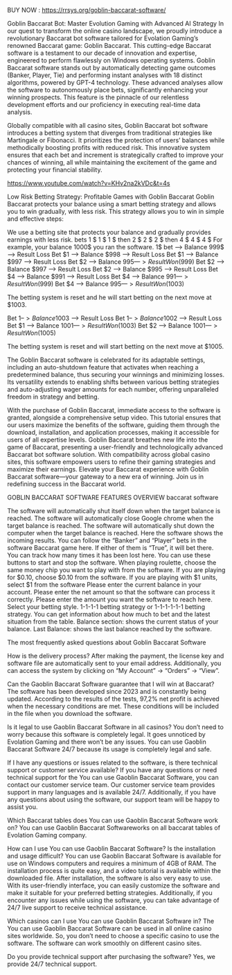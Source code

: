 BUY NOW : https://rrsys.org/goblin-baccarat-software/

Goblin Baccarat Bot: Master Evolution Gaming with Advanced AI Strategy
In our quest to transform the online casino landscape, we proudly introduce a revolutionary Baccarat bot software tailored for Evolation Gaming’s renowned Baccarat game: Goblin Baccarat. This cutting-edge Baccarat software is a testament to our decade of innovation and expertise, engineered to perform flawlessly on Windows operating systems. Goblin Baccarat software stands out by automatically detecting game outcomes (Banker, Player, Tie) and performing instant analyses with 18 distinct algorithms, powered by GPT-4 technology. These advanced analyses allow the software to autonomously place bets, significantly enhancing your winning prospects. This feature is the pinnacle of our relentless development efforts and our proficiency in executing real-time data analysis.

Globally compatible with all casino sites, Goblin Baccarat bot software introduces a betting system that diverges from traditional strategies like Martingale or Fibonacci. It prioritizes the protection of users’ balances while methodically boosting profits with reduced risk. This innovative system ensures that each bet and increment is strategically crafted to improve your chances of winning, all while maintaining the excitement of the game and protecting your financial stability.


https://www.youtube.com/watch?v=KHv2na2kVDc&t=4s


Low Risk Betting Strategy: Profitable Games with Goblin Baccarat
Goblin Baccarat protects your balance using a smart betting strategy and allows you to win gradually, with less risk. This strategy allows you to win in simple and effective steps:

We use a betting site that protects your balance and gradually provides earnings with less risk. bets 1 $ 1 $ 1 $ then 2 $ 2 $ 2 $  then 4 $ 4 $ 4 $
For example, your balance 1000$ you ran the software.
1$ bet –> Balance 999$ —> Result Loss
Bet $1 –> Balance $998 —> Result Loss
Bet $1 –> Balance $997 —> Result Loss
Bet $2 –> Balance $995 —> Result Won ($999)
Bet $2 –> Balance $997 —> Result Loss
Bet $2 –> Balance $995 —> Result Loss
Bet $4 –> Balance $991 —> Result Loss
Bet $4 –> Balance $991 —> Result Won ($999)
Bet $4 –> Balance $995 —> Result Won ($1003)

The betting system is reset and he will start betting on the next move at $1003.

Bet $1 –> Balance 1003$ —> Result Loss
Bet $1 –> Balance 1002$ —> Result Loss
Bet $1 –> Balance $1001 —> Result Won ($1003)
Bet $2 –> Balance $1001 —> Result Won ($1005)

The betting system is reset and will start betting on the next move at $1005.

 

The Goblin Baccarat software is celebrated for its adaptable settings, including an auto-shutdown feature that activates when reaching a predetermined balance, thus securing your winnings and minimizing losses. Its versatility extends to enabling shifts between various betting strategies and auto-adjusting wager amounts for each number, offering unparalleled freedom in strategy and betting.

With the purchase of Goblin Baccarat, immediate access to the software is granted, alongside a comprehensive setup video. This tutorial ensures that our users maximize the benefits of the software, guiding them through the download, installation, and application processes, making it accessible for users of all expertise levels. Goblin Baccarat breathes new life into the game of Baccarat, presenting a user-friendly and technologically advanced Baccarat bot software solution. With compatibility across global casino sites, this software empowers users to refine their gaming strategies and maximize their earnings. Elevate your Baccarat experience with Goblin Baccarat software—your gateway to a new era of winning. Join us in redefining success in the Baccarat world.

 

 

 

 

GOBLIN BACCARAT SOFTWARE FEATURES OVERVIEW
baccarat software

The software will automatically shut itself down when the target balance is reached.
The software will automatically close Google chrome when the target balance is reached.
The software will automatically shut down the computer when the target balance is reached.
Here the software shows the incoming results.
You can follow the “Banker” and “Player” bets in the software Baccarat game here. If either of them is “True”, it will bet there.
You can track how many times it has been lost here.
You can use these buttons to start and stop the software.
When playing roulette, choose the same money chip you want to play with from the software. If you are playing for $0.10, choose $0.10 from the software. If you are playing with $1 units, select $1 from the software
Please enter the current balance in your account. Please enter the net amount so that the software can process it correctly.
Please enter the amount you want the software to reach here.
Select your betting style. 1-1-1-1 betting strategy or 1-1-1-1-1-1 betting strategy.
You can get information about how much to bet and the latest situation from the table.
Balance section: shows the current status of your balance. Last Balance: shows the last balance reached by the software.


The most frequently asked questions about Goblin Baccarat Software
 

How is the delivery process?
After making the payment, the license key and software file are automatically sent to your email address. Additionally, you can access the system by clicking on “My Account” -> “Orders” -> “View”.

Can the Gaoblin Baccarat Software guarantee that I will win at Baccarat?
The software has been developed since 2023 and is constantly being updated. According to the results of the tests, 97,2% net profit is achieved when the necessary conditions are met. These conditions will be included in the file when you download the software.

Is it legal to use Gaoblin Baccarat Software in all casinos?
You don’t need to worry because this software is completely legal. It goes unnoticed by Evolation Gaming and there won’t be any issues. You can use Gaoblin Baccarat Software  24/7 because its usage is completely legal and safe.

If I have any questions or issues related to the software, is there technical support or customer service available?
If you have any questions or need technical support for the You can use Gaoblin Baccarat Software, you can contact our customer service team. Our customer service team provides support in many languages and is available 24/7. Additionally, if you have any questions about using the software, our support team will be happy to assist you.

Which Baccarat tables does You can use Gaoblin Baccarat Software work on?
You can use Gaoblin Baccarat Softwareworks on all baccarat tables of Evolation Gaming company.

How can I use You can use Gaoblin Baccarat Software? Is the installation and usage difficult?
You can use Gaoblin Baccarat Software is available for use on Windows computers and requires a minimum of 4GB of RAM. The installation process is quite easy, and a video tutorial is available within the downloaded file. After installation, the software is also very easy to use. With its user-friendly interface, you can easily customize the software and make it suitable for your preferred betting strategies. Additionally, if you encounter any issues while using the software, you can take advantage of 24/7 live support to receive technical assistance.

Which casinos can I use You can use Gaoblin Baccarat Software in?
The You can use Gaoblin Baccarat Software can be used in all online casino sites worldwide. So, you don’t need to choose a specific casino to use the software. The software can work smoothly on different casino sites.

Do you provide technical support after purchasing the software?
Yes, we provide 24/7 technical support.
